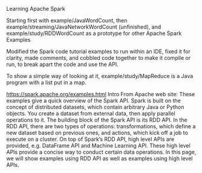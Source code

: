 Learning Apache Spark

Starting first with example/JavaWordCount, then example/streaming/JavaNetworkWordCount (unfinished), and example/study/RDDWordCount as a prototype for other Apache Spark Examples

Modified the Spark code tutorial examples to run within an IDE, fixed it for clarity, made comments, and cobbled code together to make it compile or run, to break apart the code and use the API.

To show a simple way of looking at it, example/study/MapReduce is a Java program with a list put in a map.

https://spark.apache.org/examples.html
Intro From Apache web site:
These examples give a quick overview of the Spark API. Spark is built on the concept of distributed datasets, which contain arbitrary Java or Python objects. You create a dataset from external data, then apply parallel operations to it. The building block of the Spark API is its RDD API. In the RDD API, there are two types of operations: transformations, which define a new dataset based on previous ones, and actions, which kick off a job to execute on a cluster. On top of Spark’s RDD API, high level APIs are provided, e.g. DataFrame API and Machine Learning API. These high level APIs provide a concise way to conduct certain data operations. In this page, we will show examples using RDD API as well as examples using high level APIs.